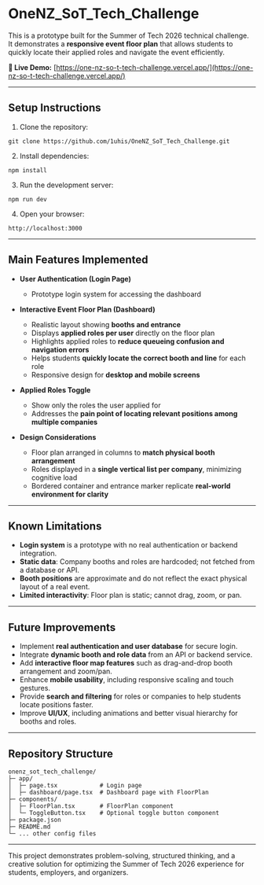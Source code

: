# OneNZ_SoT_Tech_Challenge

This is a prototype built for the Summer of Tech 2026 technical challenge.  
It demonstrates a **responsive event floor plan** that allows students to quickly locate their applied roles and navigate the event efficiently.

**🔗 Live Demo:** [https://one-nz-so-t-tech-challenge.vercel.app/](https://one-nz-so-t-tech-challenge.vercel.app/)

---

## Setup Instructions

1. Clone the repository:

```
git clone https://github.com/1uhis/OneNZ_SoT_Tech_Challenge.git
```

2. Install dependencies:

```
npm install
```

3. Run the development server:

```
npm run dev
```

4. Open your browser:

```
http://localhost:3000
```

---

## Main Features Implemented

- **User Authentication (Login Page)**
  - Prototype login system for accessing the dashboard

- **Interactive Event Floor Plan (Dashboard)**
  - Realistic layout showing **booths and entrance**
  - Displays **applied roles per user** directly on the floor plan
  - Highlights applied roles to **reduce queueing confusion and navigation errors**
  - Helps students **quickly locate the correct booth and line** for each role
  - Responsive design for **desktop and mobile screens**

- **Applied Roles Toggle**
  - Show only the roles the user applied for
  - Addresses the **pain point of locating relevant positions among multiple companies**

- **Design Considerations**
  - Floor plan arranged in columns to **match physical booth arrangement**
  - Roles displayed in a **single vertical list per company**, minimizing cognitive load
  - Bordered container and entrance marker replicate **real-world environment for clarity**

---

## Known Limitations

- **Login system** is a prototype with no real authentication or backend integration.  
- **Static data**: Company booths and roles are hardcoded; not fetched from a database or API.  
- **Booth positions** are approximate and do not reflect the exact physical layout of a real event.  
- **Limited interactivity**: Floor plan is static; cannot drag, zoom, or pan.

---

## Future Improvements

- Implement **real authentication and user database** for secure login.  
- Integrate **dynamic booth and role data** from an API or backend service.  
- Add **interactive floor map features** such as drag-and-drop booth arrangement and zoom/pan.  
- Enhance **mobile usability**, including responsive scaling and touch gestures.  
- Provide **search and filtering** for roles or companies to help students locate positions faster.  
- Improve **UI/UX**, including animations and better visual hierarchy for booths and roles.  

---

## Repository Structure

```
onenz_sot_tech_challenge/
├─ app/
│  ├─ page.tsx            # Login page
│  ├─ dashboard/page.tsx  # Dashboard page with FloorPlan
├─ components/
│  ├─ FloorPlan.tsx       # FloorPlan component
│  └─ ToggleButton.tsx    # Optional toggle button component
├─ package.json
├─ README.md
└─ ... other config files
```

---

This project demonstrates problem-solving, structured thinking, and a creative solution for optimizing the Summer of Tech 2026 experience for students, employers, and organizers.
